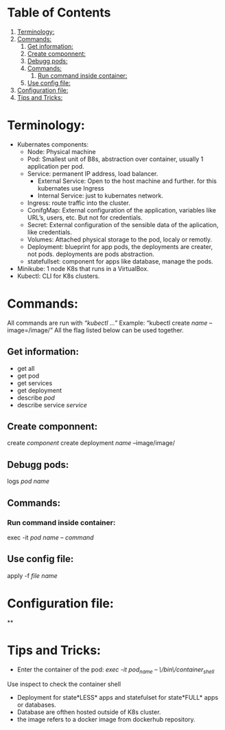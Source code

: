 
# Table of Contents

1.  [Terminology:](#orgdf30003)
2.  [Commands:](#orgcce9771)
    1.  [Get information:](#orge9038a1)
    2.  [Create componnent:](#org06a4439)
    3.  [Debugg pods:](#org8b982f9)
    4.  [Commands:](#org96f10c1)
        1.  [Run command inside container:](#org2fcada9)
    5.  [Use config file:](#org741c571)
3.  [Configuration file:](#org20e0d65)
4.  [Tips and Tricks:](#orgcb502c7)



<a id="orgdf30003"></a>

# Terminology:

-   Kubernates components:
    -   Node: Physical machine
    -   Pod: Smallest unit of B8s, abstraction over container, usually 1 application per pod.
    -   Service: permanent IP address, load balancer.
        -   External Service: Open to the host machine and further.
            for this kubernates use Ingress
        -   Internal Service: just to kubernates network.
    -   Ingress: route traffic into the cluster.
    -   ConifgMap: External configuration of the application, variables like URL&rsquo;s, users, etc. But not for credentials.
    -   Secret: External configuration of the sensible data of the aplication, like credentials.
    -   Volumes: Attached physical storage to the pod, localy or remotly.
    -   Deployment: blueprint for app pods, the deployments are creater, not pods. deployments are pods abstraction.
    -   statefullset: component for apps like database, manage the pods.
-   Minikube: 1 node K8s that runs in a VirtualBox.
-   Kubectl: CLI for K8s clusters.


<a id="orgcce9771"></a>

# Commands:

All commands are run with *&ldquo;kubectl &#x2026;&rdquo;*
Example: &ldquo;kubectl create *name* &#x2013;image=/image/&rdquo;
All the flag listed below can be used together.


<a id="orge9038a1"></a>

## Get information:

-   get all
-   get pod
-   get services
-   get deployment
-   describe *pod*
-   describe service *service*


<a id="org06a4439"></a>

## Create componnent:

create *component*
create deployment *name* &#x2013;image/image/


<a id="org8b982f9"></a>

## Debugg pods:

logs *pod name*


<a id="org96f10c1"></a>

## Commands:


<a id="org2fcada9"></a>

### Run command inside container:

exec -it *pod name* &#x2013; *command*


<a id="org741c571"></a>

## Use config file:

apply -f *file name*


<a id="org20e0d65"></a>

# Configuration file:

\*\*


<a id="orgcb502c7"></a>

# Tips and Tricks:

-   Enter the container of the pod: *exec -it pod<sub>name</sub> &#x2013; \\/bin\\/container<sub>shell</sub>*

Use inspect to check the container shell

-   Deployment for state\*LESS\* apps and statefulset for state\*FULL\* apps or databases.
-   Database are ofthen hosted outside of K8s cluster.
-   the image refers to a docker image from dockerhub repository.

